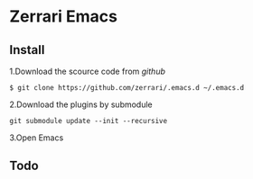 # Zerrari Emacs

## Install

1.Download the scource code from *github*
``` shell
$ git clone https://github.com/zerrari/.emacs.d ~/.emacs.d
```

2.Download the plugins by submodule
``` shell
git submodule update --init --recursive
```

3.Open Emacs

## Todo
